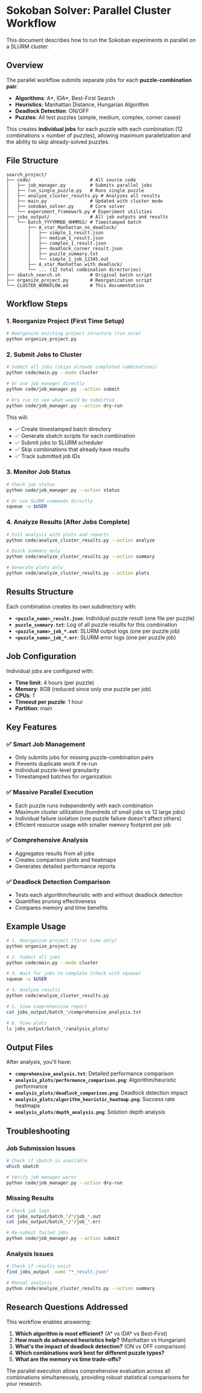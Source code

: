 # Sokoban Solver: Parallel Cluster Workflow

This document describes how to run the Sokoban experiments in parallel on a SLURM cluster.

## Overview

The parallel workflow submits separate jobs for each **puzzle-combination pair**:
- **Algorithms**: A*, IDA*, Best-First Search
- **Heuristics**: Manhattan Distance, Hungarian Algorithm  
- **Deadlock Detection**: ON/OFF
- **Puzzles**: All test puzzles (simple, medium, complex, corner cases)

This creates **individual jobs** for each puzzle with each combination (12 combinations × number of puzzles), allowing maximum parallelization and the ability to skip already-solved puzzles.

## File Structure

```
search_project/
├── code/                      # All source code
│   ├── job_manager.py         # Submits parallel jobs
│   ├── run_single_puzzle.py   # Runs single puzzle
│   ├── analyze_cluster_results.py # Analyzes all results
│   ├── main.py                # Updated with cluster mode
│   ├── sokoban_solver.py      # Core solver
│   └── experiment_framework.py # Experiment utilities
├── jobs_output/               # All job outputs and results
│   └── batch_YYYYMMDD_HHMMSS/ # Timestamped batch
│       ├── A_star_Manhattan_no_deadlock/
│       │   ├── simple_1_result.json
│       │   ├── medium_1_result.json
│       │   ├── complex_1_result.json
│       │   ├── deadlock_corner_result.json
│       │   ├── puzzle_summary.txt
│       │   └── simple_1_job_12345.out
│       ├── A_star_Manhattan_with_deadlock/
│       └── ... (12 total combination directories)
├── sbatch_search.sh           # Original batch script
├── organize_project.py        # Reorganization script
└── CLUSTER_WORKFLOW.md        # This documentation
```

## Workflow Steps

### 1. Reorganize Project (First Time Setup)

```bash
# Reorganize existing project structure (run once)
python organize_project.py
```

### 2. Submit Jobs to Cluster

```bash
# Submit all jobs (skips already completed combinations)
python code/main.py --mode cluster

# Or use job manager directly
python code/job_manager.py --action submit

# Dry run to see what would be submitted
python code/job_manager.py --action dry-run
```

This will:
- ✅ Create timestamped batch directory
- ✅ Generate sbatch scripts for each combination
- ✅ Submit jobs to SLURM scheduler
- ✅ Skip combinations that already have results
- ✅ Track submitted job IDs

### 3. Monitor Job Status

```bash
# Check job status
python code/job_manager.py --action status

# Or use SLURM commands directly
squeue -u $USER
```

### 4. Analyze Results (After Jobs Complete)

```bash
# Full analysis with plots and reports
python code/analyze_cluster_results.py --action analyze

# Quick summary only
python code/analyze_cluster_results.py --action summary

# Generate plots only
python code/analyze_cluster_results.py --action plots
```

## Results Structure

Each combination creates its own subdirectory with:

- **`<puzzle_name>_result.json`**: Individual puzzle result (one file per puzzle)
- **`puzzle_summary.txt`**: Log of all puzzle results for this combination
- **`<puzzle_name>_job_*.out`**: SLURM output logs (one per puzzle job)
- **`<puzzle_name>_job_*.err`**: SLURM error logs (one per puzzle job)

## Job Configuration

Individual jobs are configured with:
- **Time limit**: 4 hours (per puzzle)
- **Memory**: 8GB (reduced since only one puzzle per job)
- **CPUs**: 1
- **Timeout per puzzle**: 1 hour
- **Partition**: main

## Key Features

### ✅ Smart Job Management
- Only submits jobs for missing puzzle-combination pairs
- Prevents duplicate work if re-run  
- Individual puzzle-level granularity
- Timestamped batches for organization

### ✅ Massive Parallel Execution
- Each puzzle runs independently with each combination
- Maximum cluster utilization (hundreds of small jobs vs 12 large jobs)
- Individual failure isolation (one puzzle failure doesn't affect others)
- Efficient resource usage with smaller memory footprint per job

### ✅ Comprehensive Analysis
- Aggregates results from all jobs
- Creates comparison plots and heatmaps
- Generates detailed performance reports

### ✅ Deadlock Detection Comparison
- Tests each algorithm/heuristic with and without deadlock detection
- Quantifies pruning effectiveness
- Compares memory and time benefits

## Example Usage

```bash
# 1. Reorganize project (first time only)
python organize_project.py

# 2. Submit all jobs
python code/main.py --mode cluster

# 3. Wait for jobs to complete (check with squeue)
squeue -u $USER

# 4. Analyze results
python code/analyze_cluster_results.py

# 5. View comprehensive report
cat jobs_output/batch_*/comprehensive_analysis.txt

# 6. View plots
ls jobs_output/batch_*/analysis_plots/
```

## Output Files

After analysis, you'll have:

- **`comprehensive_analysis.txt`**: Detailed performance comparison
- **`analysis_plots/performance_comparison.png`**: Algorithm/heuristic performance
- **`analysis_plots/deadlock_comparison.png`**: Deadlock detection impact  
- **`analysis_plots/algorithm_heuristic_heatmap.png`**: Success rate heatmaps
- **`analysis_plots/depth_analysis.png`**: Solution depth analysis

## Troubleshooting

### Job Submission Issues
```bash
# Check if sbatch is available
which sbatch

# Verify job manager works
python code/job_manager.py --action dry-run
```

### Missing Results
```bash
# Check job logs
cat jobs_output/batch_*/*/job_*.out
cat jobs_output/batch_*/*/job_*.err

# Re-submit failed jobs
python code/job_manager.py --action submit
```

### Analysis Issues
```bash
# Check if results exist
find jobs_output -name "*_result.json"

# Manual analysis
python code/analyze_cluster_results.py --action summary
```

## Research Questions Addressed

This workflow enables answering:

1. **Which algorithm is most efficient?** (A* vs IDA* vs Best-First)
2. **How much do advanced heuristics help?** (Manhattan vs Hungarian)
3. **What's the impact of deadlock detection?** (ON vs OFF comparison)
4. **Which combinations work best for different puzzle types?**
5. **What are the memory vs time trade-offs?**

The parallel execution allows comprehensive evaluation across all combinations simultaneously, providing robust statistical comparisons for your research. 